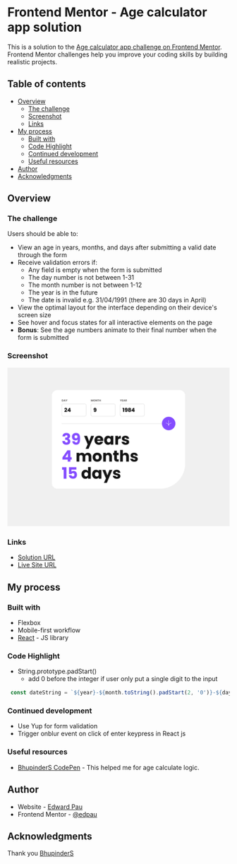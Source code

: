 # Frontend Mentor - Age calculator app solution

This is a solution to the [Age calculator app challenge on Frontend Mentor](https://www.frontendmentor.io/challenges/age-calculator-app-dF9DFFpj-Q). Frontend Mentor challenges help you improve your coding skills by building realistic projects. 

## Table of contents

- [Overview](#overview)
  - [The challenge](#the-challenge)
  - [Screenshot](#screenshot)
  - [Links](#links)
- [My process](#my-process)
  - [Built with](#built-with)
  - [Code Highlight](#code-highlight)
  - [Continued development](#continued-development)
  - [Useful resources](#useful-resources)
- [Author](#author)
- [Acknowledgments](#acknowledgments)

## Overview

### The challenge

Users should be able to:

- View an age in years, months, and days after submitting a valid date through the form
- Receive validation errors if:
  - Any field is empty when the form is submitted
  - The day number is not between 1-31
  - The month number is not between 1-12
  - The year is in the future
  - The date is invalid e.g. 31/04/1991 (there are 30 days in April)
- View the optimal layout for the interface depending on their device's screen size
- See hover and focus states for all interactive elements on the page
- **Bonus**: See the age numbers animate to their final number when the form is submitted

### Screenshot

![](./screenshot.png)

### Links

- [Solution URL](https://github.com/edpau/FM_age_calculator_app_react)
- [Live Site URL](https://edpau.github.io/FM_age_calculator_app_react/)

## My process

### Built with

- Flexbox
- Mobile-first workflow
- [React](https://reactjs.org/) - JS library


### Code Highlight

- String.prototype.padStart()
  - add 0 before the integer if user only put a single digit to the input
```javascript
 const dateString = `${year}-${month.toString().padStart(2, '0')}-${day.toString().padStart(2, '0')}`;
```


### Continued development

- Use Yup for form validation 
- Trigger onblur event on click of enter keypress in React js


### Useful resources

- [BhupinderS CodePen](https://codepen.io/BhupinderS/pen/qBEmNXm) - This helped me for age calculate logic.


## Author

- Website - [Edward Pau](https://www.edpau.me)
- Frontend Mentor - [@edpau](https://www.frontendmentor.io/profile/edpau)

## Acknowledgments
Thank you [BhupinderS](https://codepen.io/BhupinderS)